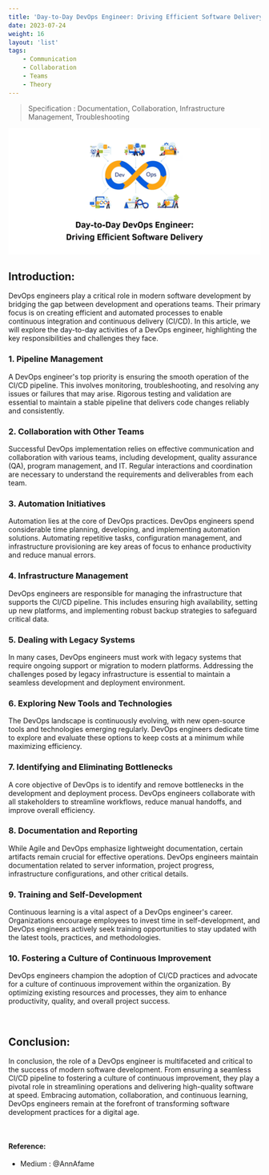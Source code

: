 ```yaml
---
title: 'Day-to-Day DevOps Engineer: Driving Efficient Software Delivery'
date: 2023-07-24
weight: 16
layout: 'list'
tags:
    - Communication
    - Collaboration
    - Teams
    - Theory
---
```

> Specification :  Documentation, Collaboration, Infrastructure Management, Troubleshooting

![devops-theory](./images/devops.png)

## Introduction:
DevOps engineers play a critical role in modern software development by bridging the gap between development and operations teams. Their primary focus is on creating efficient and automated processes to enable continuous integration and continuous delivery (CI/CD). In this article, we will explore the day-to-day activities of a DevOps engineer, highlighting the key responsibilities and challenges they face.

### 1. Pipeline Management
A DevOps engineer's top priority is ensuring the smooth operation of the CI/CD pipeline. This involves monitoring, troubleshooting, and resolving any issues or failures that may arise. Rigorous testing and validation are essential to maintain a stable pipeline that delivers code changes reliably and consistently.

### 2. Collaboration with Other Teams
Successful DevOps implementation relies on effective communication and collaboration with various teams, including development, quality assurance (QA), program management, and IT. Regular interactions and coordination are necessary to understand the requirements and deliverables from each team.

### 3. Automation Initiatives
Automation lies at the core of DevOps practices. DevOps engineers spend considerable time planning, developing, and implementing automation solutions. Automating repetitive tasks, configuration management, and infrastructure provisioning are key areas of focus to enhance productivity and reduce manual errors.

### 4. Infrastructure Management
DevOps engineers are responsible for managing the infrastructure that supports the CI/CD pipeline. This includes ensuring high availability, setting up new platforms, and implementing robust backup strategies to safeguard critical data.

### 5. Dealing with Legacy Systems
In many cases, DevOps engineers must work with legacy systems that require ongoing support or migration to modern platforms. Addressing the challenges posed by legacy infrastructure is essential to maintain a seamless development and deployment environment.

### 6. Exploring New Tools and Technologies
The DevOps landscape is continuously evolving, with new open-source tools and technologies emerging regularly. DevOps engineers dedicate time to explore and evaluate these options to keep costs at a minimum while maximizing efficiency.

### 7. Identifying and Eliminating Bottlenecks
A core objective of DevOps is to identify and remove bottlenecks in the development and deployment process. DevOps engineers collaborate with all stakeholders to streamline workflows, reduce manual handoffs, and improve overall efficiency.

### 8. Documentation and Reporting
While Agile and DevOps emphasize lightweight documentation, certain artifacts remain crucial for effective operations. DevOps engineers maintain documentation related to server information, project progress, infrastructure configurations, and other critical details.

### 9. Training and Self-Development
Continuous learning is a vital aspect of a DevOps engineer's career. Organizations encourage employees to invest time in self-development, and DevOps engineers actively seek training opportunities to stay updated with the latest tools, practices, and methodologies.

### 10. Fostering a Culture of Continuous Improvement
DevOps engineers champion the adoption of CI/CD practices and advocate for a culture of continuous improvement within the organization. By optimizing existing resources and processes, they aim to enhance productivity, quality, and overall project success.

&nbsp;

## Conclusion:
In conclusion, the role of a DevOps engineer is multifaceted and critical to the success of modern software development. From ensuring a seamless CI/CD pipeline to fostering a culture of continuous improvement, they play a pivotal role in streamlining operations and delivering high-quality software at speed. Embracing automation, collaboration, and continuous learning, DevOps engineers remain at the forefront of transforming software development practices for a digital age.

&nbsp;
#### Reference:
- Medium : @AnnAfame
